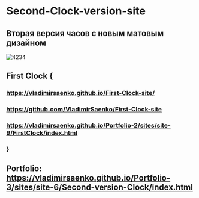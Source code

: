 # Second-Clock-version-site

## Вторая версия часов с новым матовым дизайном

![4234](https://user-images.githubusercontent.com/56477695/148945146-212b01dd-dbd2-44d2-ae45-a2110605dbc0.jpg)

## First Clock {

### https://vladimirsaenko.github.io/First-Clock-site/
 
### https://github.com/VladimirSaenko/First-Clock-site
 
### https://vladimirsaenko.github.io/Portfolio-2/sites/site-9/FirstClock/index.html
 
### }

## Portfolio: https://vladimirsaenko.github.io/Portfolio-3/sites/site-6/Second-version-Clock/index.html
